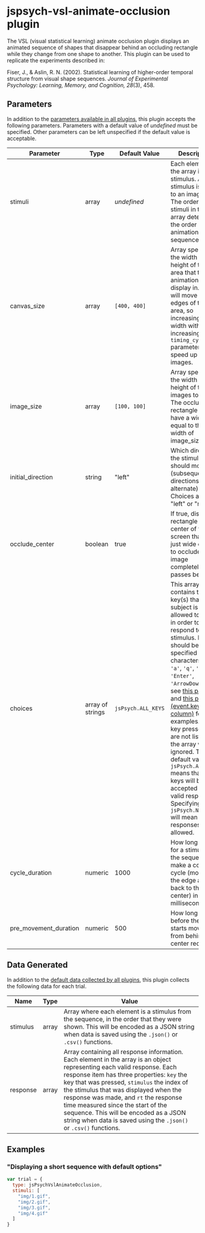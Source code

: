 # jspsych-vsl-animate-occlusion plugin

The VSL (visual statistical learning) animate occlusion plugin displays an animated sequence of shapes that disappear behind an occluding rectangle while they change from one shape to another. This plugin can be used to replicate the experiments described in:

Fiser, J., & Aslin, R. N. (2002). Statistical learning of higher-order temporal structure from visual shape sequences. *Journal of Experimental Psychology: Learning, Memory, and Cognition, 28*(3), 458.

## Parameters

In addition to the [parameters available in all plugins](https://www.jspsych.org//overview/plugins#parameters-available-in-all-plugins), this plugin accepts the following parameters. Parameters with a default value of *undefined* must be specified. Other parameters can be left unspecified if the default value is acceptable.

| Parameter             | Type             | Default Value      | Description                              |
| --------------------- | ---------------- | ------------------ | ---------------------------------------- |
| stimuli               | array            | *undefined*        | Each element of the array is a stimulus. A stimulus is a path to an image file. The order of stimuli in the array determines the order of the animation sequence. |
| canvas_size           | array            | `[400, 400]`       | Array specifying the width and height of the area that the animation will display in. Stimuli will move to the edges of this area, so increasing the width without increasing the `timing_cycle` parameter will speed up the images. |
| image_size            | array            | `[100, 100]`       | Array specifying the width and height of the images to show. The occluding rectangle will have a width equal to the width of image_size. |
| initial_direction     | string           | "left"             | Which direction the stimulus should move first (subsequent directions will alternate). Choices are "left" or "right". |
| occlude_center        | boolean          | true               | If true, display a rectangle in the center of the screen that is just wide enough to occlude the image completely as it passes behind. |
| choices               | array of strings | `jsPsych.ALL_KEYS` | This array contains the key(s) that the subject is allowed to press in order to respond to the stimulus. Keys should be specified as characters (e.g., `'a'`, `'q'`, `' '`, `'Enter'`, `'ArrowDown'`) - see [this page](https://developer.mozilla.org/en-US/docs/Web/API/KeyboardEvent/key/Key_Values) and [this page (event.key column)](https://www.freecodecamp.org/news/javascript-keycode-list-keypress-event-key-codes/) for more examples. Any key presses that are not listed in the array will be ignored. The default value of `jsPsych.ALL_KEYS` means that all keys will be accepted as valid responses. Specifying `jsPsych.NO_KEYS` will mean that no responses are allowed. |
| cycle_duration        | numeric          | 1000               | How long it takes for a stimulus in the sequence to make a complete cycle (move to the edge and back to the center) in milliseconds. |
| pre_movement_duration | numeric          | 500                | How long to wait before the stimuli starts moving from behind the center rectangle. |

## Data Generated

In addition to the [default data collected by all plugins](https://www.jspsych.org/overview/plugins#data-collected-by-all-plugins), this plugin collects the following data for each trial.

| Name      | Type        | Value                                    |
| --------- | ----------- | ---------------------------------------- |
| stimulus  | array | Array where each element is a stimulus from the sequence, in the order that they were shown. This will be encoded as a JSON string when data is saved using the `.json()` or `.csv()` functions. |
| response | array | Array containing all response information. Each element in the array is an object representing each valid response. Each response item has three properties: `key` the key that was pressed, `stimulus` the index of the stimulus that was displayed when the response was made, and `rt` the response time measured since the start of the sequence. This will be encoded as a JSON string when data is saved using the `.json()` or `.csv()` functions. |

## Examples

### "Displaying a short sequence with default options"

```javascript
var trial = {
  type: jsPsychVslAnimateOcclusion,
  stimuli: [
    "img/1.gif",
    "img/2.gif",
    "img/3.gif",
    "img/4.gif"
  ]
}
```

   
